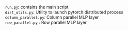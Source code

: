 `run.py`: contains the main script<br />
`dist_utils.py`: Utility to launch pytorch distributed process<br />
`column_parallel.py`: Column parallel MLP layer<br />
`row_parallel.py` : Row parallel MLP layer<br />
